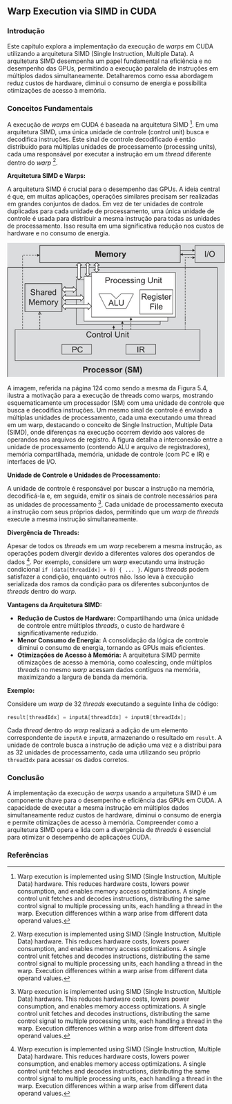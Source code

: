 ## Warp Execution via SIMD in CUDA

### Introdução

Este capítulo explora a implementação da execução de *warps* em CUDA utilizando a arquitetura SIMD (Single Instruction, Multiple Data). A arquitetura SIMD desempenha um papel fundamental na eficiência e no desempenho das GPUs, permitindo a execução paralela de instruções em múltiplos dados simultaneamente. Detalharemos como essa abordagem reduz custos de hardware, diminui o consumo de energia e possibilita otimizações de acesso à memória.

### Conceitos Fundamentais

A execução de *warps* em CUDA é baseada na arquitetura SIMD [^3]. Em uma arquitetura SIMD, uma única unidade de controle (control unit) busca e decodifica instruções. Este sinal de controle decodificado é então distribuído para múltiplas unidades de processamento (processing units), cada uma responsável por executar a instrução em um *thread* diferente dentro do *warp* [^3].

**Arquitetura SIMD e Warps:**

A arquitetura SIMD é crucial para o desempenho das GPUs. A ideia central é que, em muitas aplicações, operações similares precisam ser realizadas em grandes conjuntos de dados. Em vez de ter unidades de controle duplicadas para cada unidade de processamento, uma única unidade de controle é usada para distribuir a mesma instrução para todas as unidades de processamento. Isso resulta em uma significativa redução nos custos de hardware e no consumo de energia.

![Arquitetura SIMD: Uma unidade de controle compartilhada entre múltiplas unidades de processamento.](./../images/image5.jpg)

A imagem, referida na página 124 como sendo a mesma da Figura 5.4, ilustra a motivação para a execução de threads como warps, mostrando esquematicamente um processador (SM) com uma unidade de controle que busca e decodifica instruções. Um mesmo sinal de controle é enviado a múltiplas unidades de processamento, cada uma executando uma thread em um warp, destacando o conceito de Single Instruction, Multiple Data (SIMD), onde diferenças na execução ocorrem devido aos valores de operandos nos arquivos de registro. A figura detalha a interconexão entre a unidade de processamento (contendo ALU e arquivo de registradores), memória compartilhada, memória, unidade de controle (com PC e IR) e interfaces de I/O.

**Unidade de Controle e Unidades de Processamento:**

A unidade de controle é responsável por buscar a instrução na memória, decodificá-la e, em seguida, emitir os sinais de controle necessários para as unidades de processamento [^3]. Cada unidade de processamento executa a instrução com seus próprios dados, permitindo que um *warp* de *threads* execute a mesma instrução simultaneamente.

**Divergência de Threads:**

Apesar de todos os *threads* em um *warp* receberem a mesma instrução, as operações podem divergir devido a diferentes valores dos operandos de dados [^3]. Por exemplo, considere um *warp* executando uma instrução condicional `if (data[threadIdx] > 0) { ... }`. Alguns *threads* podem satisfazer a condição, enquanto outros não. Isso leva à execução serializada dos ramos da condição para os diferentes subconjuntos de *threads* dentro do *warp*.

**Vantagens da Arquitetura SIMD:**

*   **Redução de Custos de Hardware:** Compartilhando uma única unidade de controle entre múltiplos *threads*, o custo de hardware é significativamente reduzido.
*   **Menor Consumo de Energia:** A consolidação da lógica de controle diminui o consumo de energia, tornando as GPUs mais eficientes.
*   **Otimizações de Acesso à Memória:** A arquitetura SIMD permite otimizações de acesso à memória, como coalescing, onde múltiplos *threads* no mesmo *warp* acessam dados contíguos na memória, maximizando a largura de banda da memória.

**Exemplo:**

Considere um *warp* de 32 *threads* executando a seguinte linha de código:

```c++
result[threadIdx] = inputA[threadIdx] + inputB[threadIdx];
```

Cada *thread* dentro do *warp* realizará a adição de um elemento correspondente de `inputA` e `inputB`, armazenando o resultado em `result`. A unidade de controle busca a instrução de adição uma vez e a distribui para as 32 unidades de processamento, cada uma utilizando seu próprio `threadIdx` para acessar os dados corretos.

### Conclusão

A implementação da execução de *warps* usando a arquitetura SIMD é um componente chave para o desempenho e eficiência das GPUs em CUDA. A capacidade de executar a mesma instrução em múltiplos dados simultaneamente reduz custos de hardware, diminui o consumo de energia e permite otimizações de acesso à memória. Compreender como a arquitetura SIMD opera e lida com a divergência de *threads* é essencial para otimizar o desempenho de aplicações CUDA.

### Referências

[^3]: Warp execution is implemented using SIMD (Single Instruction, Multiple Data) hardware. This reduces hardware costs, lowers power consumption, and enables memory access optimizations. A single control unit fetches and decodes instructions, distributing the same control signal to multiple processing units, each handling a thread in the warp. Execution differences within a warp arise from different data operand values.
<!-- END -->